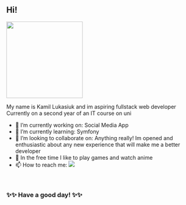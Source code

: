 ## Hi!

<img height="200" src="https://aniyuki.com/wp-content/uploads/2022/08/aniyuki-hello-29.gif"/>


My name is Kamil Lukasiuk and im aspiring fullstack web developer <br> 
Currently on a second year of an IT course on uni



- 🔭 I’m currently working on: 
  Social Media App
- 🌱 I’m currently learning:
  Symfony
- 👯 I’m looking to collaborate on: 
  Anything really! Im opened and enthusiastic about any new experience that will make me a better developer
- 🤠 In the free time I like to play games and watch anime
- 📫 How to reach me: 
[![](https://img.shields.io/badge/-Linkedin-0073B1?style=flat-square)](https://linkedin.com/in/lukasiukkamil)
<br>

### ✨✨ Have a good day! ✨✨

